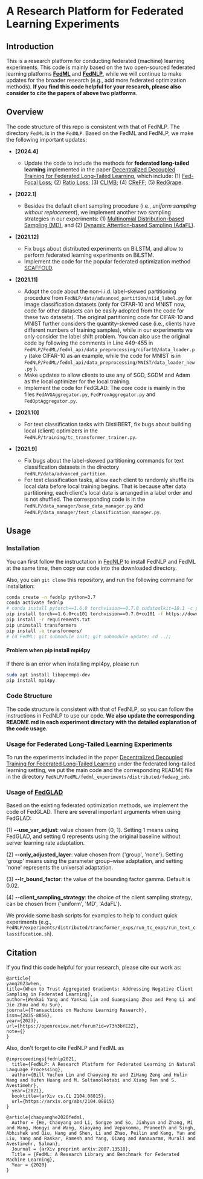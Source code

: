 # A Research Platform for Federated Learning Experiments 

## Introduction

This is a research platform for conducting federated (machine) learning experiments. This code is mainly based on the two open-sourced federated learning platforms **[FedML](https://github.com/FedML-AI/FedML)** and **[FedNLP](https://github.com/FedML-AI/FedNLP)**, while we will continue to make updates for the broader research (e.g., add more federated optimization methods). **If you find this code helpful for your research, please also consider to cite the papers of above two platforms**.

## Overview

The code structure of this repo is consistent with that of FedNLP. The directory ``FedML`` is in the ``FedNLP``. Based on the FedML and FedNLP, we make the following important updates:

+ **[2024.4]**
  - Update the code to include the methods for **federated long-tailed learning** implemented in the paper [Decentralized Decoupled Training for Federated Long-Tailed Learning](https://openreview.net/forum?id=hw7inQwRxB), which include: (1) [Fed-Focal Loss](https://arxiv.org/abs/2011.06283); (2) [Ratio Loss](https://ojs.aaai.org/index.php/AAAI/article/view/17219); (3) [CLIMB](https://openreview.net/forum?id=Xo0lbDt975); (4) [CReFF](https://www.ijcai.org/proceedings/2022/0308.pdf); (5) [RedGrape](https://openreview.net/forum?id=hw7inQwRxB).

+ **[2022.1]**
  - Besides the default client sampling procedure (i.e., *uniform sampling without replacement*), we implement another two sampling strategies in our experiments: (1) [Multinomial Distribution-based Sampling (MD)](https://arxiv.org/abs/2107.12211), and (2) [Dynamic Attention-based Sampling (AdaFL)](https://arxiv.org/abs/2108.05765).
+ **[2021.12]**
  - Fix bugs about distributed experiments on BiLSTM, and allow to perform federated learning experiments on BiLSTM.
  - Implement the code for the popular federated optimization method [SCAFFOLD](https://arxiv.org/abs/1910.06378).
+ **[2021.11]**
  - Adopt the code about the non-i.i.d. label-skewed partitioning procedure from ``FedNLP/data/advanced_partition/niid_label.py``  for image classification datasets (only for CIFAR-10 and MNIST now, code for other datasets can be easily adopted from the code for these two datasets). The original partitioning code for CIFAR-10 and MNIST further considers the quantity-skewed case (i.e., clients have different numbers of training samples), while in our experiments we only consider the label shift problem. You can also use the original code by following the comments in Line 449-455 in ``FedNLP/FedML/fedml_api/data_preprocessing/cifar10/data_loader.py`` (take CIFAR-10 as an example, while the code for MNIST is in ``FedNLP/FedML/fedml_api/data_preprocessing/MNIST/data_loader_new.py`` ).
  - Make updates to allow clients to use any of SGD, SGDM and Adam as the local optimizer for the local training.
  - Implement the code for FedGLAD. The core code is mainly in the files ``FedAVGAggregator.py``, ``FedProxAggregator.py`` and ``FedOptAggregator.py``.
+ **[2021.10]**
  - For text classification tasks with DistilBERT, fix bugs about building local (client) optimizers in the ``FedNLP/training/tc_transformer_trainer.py``.
+ **[2021.9]**
  - Fix bugs about the label-skewed partitioning commands for text classification datasets in the directory ``FedNLP/data/advanced_partition``.
  - For text classification tasks, allow each client to randomly shuffle its local data before local training begins. That is because after data partitioning, each client's local data is arranged in a label order and is not shuffled. The corresponding code is in the ``FedNLP/data_manager/base_data_manager.py`` and ``FedNLP/data_manager/text_classification_manager.py``.

## Usage

### Installation

You can first follow the instructation in [FedNLP](https://github.com/FedML-AI/FedNLP) to install FedNLP and FedML at the same time, then copy our code into the downloaded directory.

Also, you can `git clone` this repository, and run the following command for installation:

```bash
conda create -n fednlp python=3.7
conda activate fednlp
# conda install pytorch==1.6.0 torchvision==0.7.0 cudatoolkit=10.1 -c pytorch -n fednlp
pip install torch==1.6.0+cu101 torchvision==0.7.0+cu101 -f https://download.pytorch.org/whl/torch_stable.html
pip install -r requirements.txt 
pip uninstall transformers
pip install -e transformers/
# cd FedML; git submodule init; git submodule update; cd ../;
```

#### Problem when pip install mpi4py

If there is an error when installing mpi4py, please run
```bash
sudo apt install libopenmpi-dev
pip install mpi4py
```


### Code Structure

The code structure is consistent with that of FedNLP, so you can follow the instructions in FedNLP to use our code. **We also update the corresponding README.md in each experiment directory with the detailed explanation of the code usage.**


### Usage for Federated Long-Tailed Learning Experiments
To run the experiments included in the paper [Decentralized Decoupled Training for Federated Long-Tailed Learning](https://openreview.net/forum?id=hw7inQwRxB) under the federated long-tailed learning setting, we put the main code and the corresponding README file in the directory ``FedNLP/FedML/fedml_experiments/distributed/fedavg_imb``.

### Usage of [FedGLAD](https://openreview.net/pdf?id=v73h3bYE2Z)

Based on the existing federated optimization methods, we implement the code of FedGLAD. There are several important arguments when using FedGLAD:

(1) **--use_var_adjust**: value chosen from {0, 1}. Setting 1 means using FedGLAD, and setting 0 represents using the original 
baseline without server learning rate adaptation.

(2) **--only_adjusted_layer**: value chosen from {'group', 'none'}. Setting 'group' means using the parameter group–wise
adaptation, and setting 'none' represents the universal adaptation.

(3) **--lr_bound_factor**: the value of the bounding factor gamma. Default is 0.02.

(4) **--client_sampling_strategy**: the choice of the client sampling strategy, can be chosen from {'uniform', 'MD', 'AdaFL'}.

We provide some bash scripts for examples to help to conduct quick experiments (e.g., ``FedNLP/experiments/distributed/transformer_exps/run_tc_exps/run_text_classification.sh``). 

## Citation

If you find this code helpful for your research, please cite our work as:

```
@article{
yang2023when,
title={When to Trust Aggregated Gradients: Addressing Negative Client Sampling in Federated Learning},
author={Wenkai Yang and Yankai Lin and Guangxiang Zhao and Peng Li and Jie Zhou and Xu Sun},
journal={Transactions on Machine Learning Research},
issn={2835-8856},
year={2023},
url={https://openreview.net/forum?id=v73h3bYE2Z},
note={}
}
```

Also, don't forget to cite FedNLP and FedML as

```
@inproceedings{fednlp2021,
  title={FedNLP: A Research Platform for Federated Learning in Natural Language Processing},
  author={Bill Yuchen Lin and Chaoyang He and ZiHang Zeng and Hulin Wang and Yufen Huang and M. Soltanolkotabi and Xiang Ren and S. Avestimehr},
  year={2021},
  booktitle={arXiv cs.CL 2104.08815},
  url={https://arxiv.org/abs/2104.08815}
}
```

```
@article{chaoyanghe2020fedml,
  Author = {He, Chaoyang and Li, Songze and So, Jinhyun and Zhang, Mi and Wang, Hongyi and Wang, Xiaoyang and Vepakomma, Praneeth and Singh, Abhishek and Qiu, Hang and Shen, Li and Zhao, Peilin and Kang, Yan and Liu, Yang and Raskar, Ramesh and Yang, Qiang and Annavaram, Murali and Avestimehr, Salman},
  Journal = {arXiv preprint arXiv:2007.13518},
  Title = {FedML: A Research Library and Benchmark for Federated Machine Learning},
  Year = {2020}
}
```

